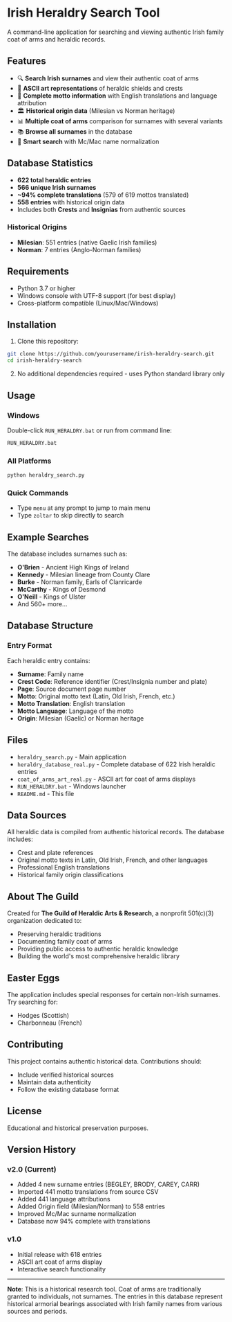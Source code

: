 # Irish Heraldry Search Tool

A command-line application for searching and viewing authentic Irish family coat of arms and heraldic records.

## Features

- 🔍 **Search Irish surnames** and view their authentic coat of arms
- 🎨 **ASCII art representations** of heraldic shields and crests
- 📜 **Complete motto information** with English translations and language attribution
- 🏛️ **Historical origin data** (Milesian vs Norman heritage)
- 📊 **Multiple coat of arms** comparison for surnames with several variants
- 📚 **Browse all surnames** in the database
- 🎯 **Smart search** with Mc/Mac name normalization

## Database Statistics

- **622 total heraldic entries**
- **566 unique Irish surnames**
- **~94% complete translations** (579 of 619 mottos translated)
- **558 entries** with historical origin data
- Includes both **Crests** and **Insignias** from authentic sources

### Historical Origins
- **Milesian**: 551 entries (native Gaelic Irish families)
- **Norman**: 7 entries (Anglo-Norman families)

## Requirements

- Python 3.7 or higher
- Windows console with UTF-8 support (for best display)
- Cross-platform compatible (Linux/Mac/Windows)

## Installation

1. Clone this repository:
```bash
git clone https://github.com/yourusername/irish-heraldry-search.git
cd irish-heraldry-search
```

2. No additional dependencies required - uses Python standard library only

## Usage

### Windows
Double-click `RUN_HERALDRY.bat` or run from command line:
```bash
RUN_HERALDRY.bat
```

### All Platforms
```bash
python heraldry_search.py
```

### Quick Commands
- Type `menu` at any prompt to jump to main menu
- Type `zoltar` to skip directly to search

## Example Searches

The database includes surnames such as:
- **O'Brien** - Ancient High Kings of Ireland
- **Kennedy** - Milesian lineage from County Clare
- **Burke** - Norman family, Earls of Clanricarde
- **McCarthy** - Kings of Desmond
- **O'Neill** - Kings of Ulster
- And 560+ more...

## Database Structure

### Entry Format
Each heraldic entry contains:
- **Surname**: Family name
- **Crest Code**: Reference identifier (Crest/Insignia number and plate)
- **Page**: Source document page number
- **Motto**: Original motto text (Latin, Old Irish, French, etc.)
- **Motto Translation**: English translation
- **Motto Language**: Language of the motto
- **Origin**: Milesian (Gaelic) or Norman heritage

## Files

- `heraldry_search.py` - Main application
- `heraldry_database_real.py` - Complete database of 622 Irish heraldic entries
- `coat_of_arms_art_real.py` - ASCII art for coat of arms displays
- `RUN_HERALDRY.bat` - Windows launcher
- `README.md` - This file

## Data Sources

All heraldic data is compiled from authentic historical records. The database includes:
- Crest and plate references
- Original motto texts in Latin, Old Irish, French, and other languages
- Professional English translations
- Historical family origin classifications

## About The Guild

Created for **The Guild of Heraldic Arts & Research**, a nonprofit 501(c)(3) organization dedicated to:
- Preserving heraldic traditions
- Documenting family coat of arms
- Providing public access to authentic heraldic knowledge
- Building the world's most comprehensive heraldic library

## Easter Eggs

The application includes special responses for certain non-Irish surnames. Try searching for:
- Hodges (Scottish)
- Charbonneau (French)

## Contributing

This project contains authentic historical data. Contributions should:
- Include verified historical sources
- Maintain data authenticity
- Follow the existing database format

## License

Educational and historical preservation purposes.

## Version History

### v2.0 (Current)
- Added 4 new surname entries (BEGLEY, BRODY, CAREY, CARR)
- Imported 441 motto translations from source CSV
- Added 441 language attributions
- Added Origin field (Milesian/Norman) to 558 entries
- Improved Mc/Mac surname normalization
- Database now 94% complete with translations

### v1.0
- Initial release with 618 entries
- ASCII art coat of arms display
- Interactive search functionality

---

**Note**: This is a historical research tool. Coat of arms are traditionally granted to individuals, not surnames. The entries in this database represent historical armorial bearings associated with Irish family names from various sources and periods.
